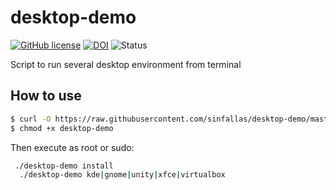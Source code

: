 desktop-demo
============

[![GitHub license](https://sinfallas.files.wordpress.com/2016/02/gpl.png)](https://github.com/sinfallas/desktop-demo/blob/master/LICENSE)
[![DOI](https://zenodo.org/badge/4102/sinfallas/desktop-demo.svg)](https://zenodo.org/badge/latestdoi/4102/sinfallas/desktop-demo)
![Status](https://api.travis-ci.org/sinfallas/desktop-demo.svg) 

Script to run several desktop environment from terminal

## How to use

```bash
$ curl -O https://raw.githubusercontent.com/sinfallas/desktop-demo/master/desktop-demo
$ chmod +x desktop-demo
```
Then execute as root or sudo:

```bash
 ./desktop-demo install
  ./desktop-demo kde|gnome|unity|xfce|virtualbox
